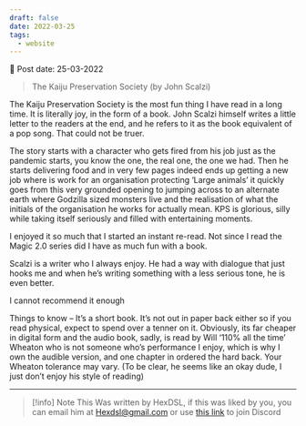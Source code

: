 ```yaml
---
draft: false
date: 2022-03-25
tags:
  - website
---
```


📆 Post date: 25-03-2022

> The Kaiju Preservation Society (by John Scalzi)

The Kaiju Preservation Society is the most fun thing I have read in a long time. It is literally joy, in the form of a book. John Scalzi himself writes a little letter to the readers at the end, and he refers to it as the book equivalent of a pop song. That could not be truer.

The story starts with a character who gets fired from his job just as the pandemic starts, you know the one, the real one, the one we had. Then he starts delivering food and in very few pages indeed ends up getting a new job where is work for an organisation protecting ‘Large animals’ it quickly goes from this very grounded opening to jumping across to an alternate earth where Godzilla sized monsters live and the realisation of what the initials of the organisation he works for actually mean. KPS is glorious, silly while taking itself seriously and filled with entertaining moments.

I enjoyed it so much that I started an instant re-read. Not since I read the Magic 2.0 series did I have as much fun with a book.

Scalzi is a writer who I always enjoy. He had a way with dialogue that just hooks me and when he’s writing something with a less serious tone, he is even better.

I cannot recommend it enough

Things to know – It’s a short book. It’s not out in paper back either so if you read physical, expect to spend over a tenner on it. Obviously, its far cheaper in digital form and the audio book, sadly, is read by Will ‘110% all the time’ Wheaton who is not someone who’s performance I enjoy, which is why I own the audible version, and one chapter in ordered the hard back. Your Wheaton tolerance may vary. (To be clear, he seems like an okay dude, I just don’t enjoy his style of reading)

---

> [!info] Note
> This Was written by HexDSL, if this was liked by you, you can email him at [Hexdsl@gmail.com](mailto:hexdsl@gmail.com) or use [this link](https://discord.hexdsl.com) to join Discord
